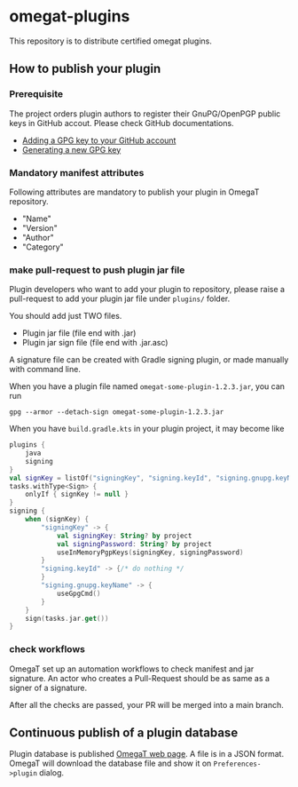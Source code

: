 # omegat-plugins

This repository is to distribute certified omegat plugins.

## How to publish your plugin

### Prerequisite

The project orders plugin authors to register their GnuPG/OpenPGP public keys in GitHub accout.
Please check GitHub documentations.

- [Adding a GPG key to your GitHub account](https://docs.github.com/en/authentication/managing-commit-signature-verification/adding-a-gpg-key-to-your-github-account)
- [Generating a new GPG key](https://docs.github.com/en/authentication/managing-commit-signature-verification/generating-a-new-gpg-key)

### Mandatory manifest attributes

Following attributes are mandatory to publish your plugin in OmegaT repository.

- "Name"
- "Version" 
- "Author"
- "Category"

### make pull-request to push plugin jar file

Plugin developers who want to add your plugin to repository, please raise a pull-request
to add your plugin jar file under `plugins/` folder.

You should add just TWO files.

- Plugin jar file (file end with .jar)
- Plugin jar sign file (file end with .jar.asc)

A signature file can be created with Gradle signing plugin, or made manually with command line.

When you have a plugin file named `omegat-some-plugin-1.2.3.jar`, you can run

```commandline
gpg --armor --detach-sign omegat-some-plugin-1.2.3.jar
```

When you have `build.gradle.kts` in your plugin project, it may become like

```kotlin
plugins {
    java
    signing
}
val signKey = listOf("signingKey", "signing.keyId", "signing.gnupg.keyName").find {project.hasProperty(it)}
tasks.withType<Sign> {
    onlyIf { signKey != null }
}
signing {
    when (signKey) {
        "signingKey" -> {
            val signingKey: String? by project
            val signingPassword: String? by project
            useInMemoryPgpKeys(signingKey, signingPassword)
        }
        "signing.keyId" -> {/* do nothing */
        }
        "signing.gnupg.keyName" -> {
            useGpgCmd()
        }
    }
    sign(tasks.jar.get())
}
```

### check workflows

OmegaT set up an automation workflows to check manifest and jar signature.
An actor who creates a Pull-Request should be as same as a signer of a signature.

After all the checks are passed, your PR will be merged into a main branch.


## Continuous publish of a plugin database

Plugin database is published [OmegaT web page](https://omegat.sourceforge.io/plugins/plugins.json). A file is in a JSON format.
OmegaT will download the database file and show it on `Preferences->plugin` dialog.
